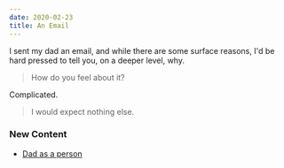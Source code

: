 ```yaml
---
date: 2020-02-23
title: An Email
---
```


I sent my dad an email, and while there are some surface reasons, I'd be hard pressed to tell you, on a deeper level, why.

<!--more-->

> How do you feel about it?

Complicated.

> I would expect nothing else.

### New Content

* [Dad as a person](/dad/as/a/person)
